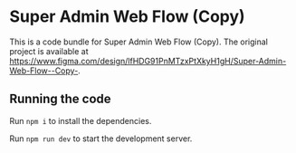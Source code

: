 
  # Super Admin Web Flow (Copy)

  This is a code bundle for Super Admin Web Flow (Copy). The original project is available at https://www.figma.com/design/lfHDG91PnMTzxPtXkyH1gH/Super-Admin-Web-Flow--Copy-.

  ## Running the code

  Run `npm i` to install the dependencies.

  Run `npm run dev` to start the development server.
  